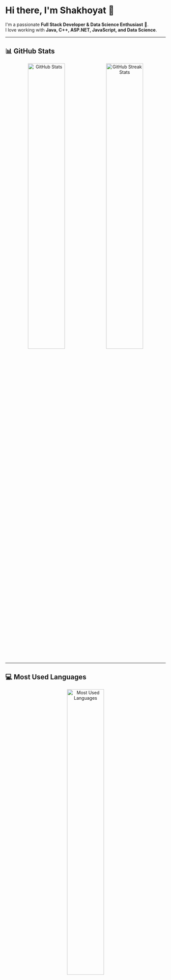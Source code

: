 # Hi there, I'm Shakhoyat 👋  

I'm a passionate **Full Stack Developer & Data Science Enthusiast** 🚀.  
I love working with **Java, C++, ASP.NET, JavaScript, and Data Science**.  

---

## 📊 GitHub Stats  

<p align="center">
  <img src="https://github-readme-stats.vercel.app/api?username=Shakhoyat&show_icons=true&theme=tokyonight" width="48%" alt="GitHub Stats" />
  <img src="https://streak-stats.demolab.com?user=Shakhoyat&theme=tokyonight" width="48%" alt="GitHub Streak Stats" />
</p>

---

## 💻 Most Used Languages  

<p align="center">
  <img src="https://github-readme-stats.vercel.app/api/top-langs/?username=Shakhoyat&layout=compact&theme=tokyonight" width="48%" alt="Most Used Languages" />
</p>

---

## 🏆 GitHub Achievements  

<p align="center">
  <img src="https://github-profile-trophy.vercel.app/?username=Shakhoyat&theme=tokyonight&no-bg=true&no-frame=true" width="80%" alt="GitHub Achievements" />
</p>

---

## 📫 Connect with Me  
📌 **Portfolio:** [your-portfolio-link]  
📩 **Email:** (skt104.shujon@gmail.com) 
💬 **LinkedIn:** (https://www.linkedin.com/in/shakhoyat-shujon-313ba5336/)  

---

⭐ **Feel free to check out my repositories and drop a star!** 😊✨  
